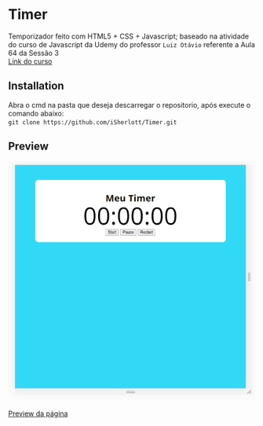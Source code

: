 # Timer

Temporizador feito com HTML5 + CSS + Javascript; baseado na atividade do curso de Javascript da Udemy do professor `Luiz Otávio` referente a Aula 64 da Sessão 3 <br />
<a href="https://www.udemy.com/course/curso-de-javascript-moderno-do-basico-ao-avancado">Link do curso</a> <br />

## Installation

Abra o cmd na pasta que deseja descarregar o repositorio, após execute o comando abaixo: <br />
`git clone https://github.com/iSherlott/Timer.git`

## Preview
<img src="https://github.com/iSherlott/Timer/blob/main/screenshot/screenshot.PNG?raw=true">
<br /><br />
<a href="https://isherlott.github.io/Timer/">Preview da página</a>
